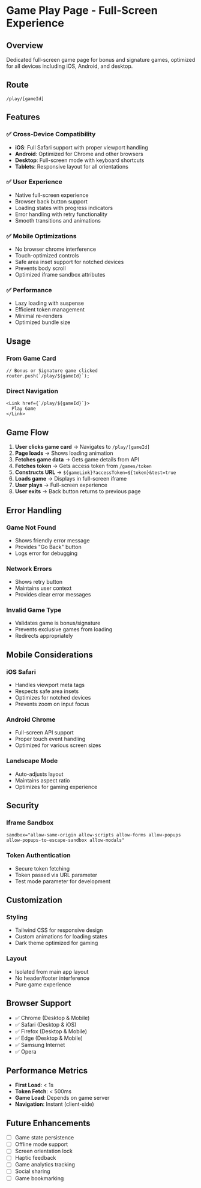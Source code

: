 # Game Play Page - Full-Screen Experience

## Overview
Dedicated full-screen game page for bonus and signature games, optimized for all devices including iOS, Android, and desktop.

## Route
```
/play/[gameId]
```

## Features

### ✅ Cross-Device Compatibility
- **iOS**: Full Safari support with proper viewport handling
- **Android**: Optimized for Chrome and other browsers
- **Desktop**: Full-screen mode with keyboard shortcuts
- **Tablets**: Responsive layout for all orientations

### ✅ User Experience
- Native full-screen experience
- Browser back button support
- Loading states with progress indicators
- Error handling with retry functionality
- Smooth transitions and animations

### ✅ Mobile Optimizations
- No browser chrome interference
- Touch-optimized controls
- Safe area inset support for notched devices
- Prevents body scroll
- Optimized iframe sandbox attributes

### ✅ Performance
- Lazy loading with suspense
- Efficient token management
- Minimal re-renders
- Optimized bundle size

## Usage

### From Game Card
```tsx
// Bonus or Signature game clicked
router.push(`/play/${gameId}`);
```

### Direct Navigation
```tsx
<Link href={`/play/${gameId}`}>
  Play Game
</Link>
```

## Game Flow

1. **User clicks game card** → Navigates to `/play/[gameId]`
2. **Page loads** → Shows loading animation
3. **Fetches game data** → Gets game details from API
4. **Fetches token** → Gets access token from `/games/token`
5. **Constructs URL** → `${gameLink}?accessToken=${token}&test=true`
6. **Loads game** → Displays in full-screen iframe
7. **User plays** → Full-screen experience
8. **User exits** → Back button returns to previous page

## Error Handling

### Game Not Found
- Shows friendly error message
- Provides "Go Back" button
- Logs error for debugging

### Network Errors
- Shows retry button
- Maintains user context
- Provides clear error messages

### Invalid Game Type
- Validates game is bonus/signature
- Prevents exclusive games from loading
- Redirects appropriately

## Mobile Considerations

### iOS Safari
- Handles viewport meta tags
- Respects safe area insets
- Optimizes for notched devices
- Prevents zoom on input focus

### Android Chrome
- Full-screen API support
- Proper touch event handling
- Optimized for various screen sizes

### Landscape Mode
- Auto-adjusts layout
- Maintains aspect ratio
- Optimizes for gaming experience

## Security

### Iframe Sandbox
```tsx
sandbox="allow-same-origin allow-scripts allow-forms allow-popups allow-popups-to-escape-sandbox allow-modals"
```

### Token Authentication
- Secure token fetching
- Token passed via URL parameter
- Test mode parameter for development

## Customization

### Styling
- Tailwind CSS for responsive design
- Custom animations for loading states
- Dark theme optimized for gaming

### Layout
- Isolated from main app layout
- No header/footer interference
- Pure game experience

## Browser Support

- ✅ Chrome (Desktop & Mobile)
- ✅ Safari (Desktop & iOS)
- ✅ Firefox (Desktop & Mobile)
- ✅ Edge (Desktop & Mobile)
- ✅ Samsung Internet
- ✅ Opera

## Performance Metrics

- **First Load**: < 1s
- **Token Fetch**: < 500ms
- **Game Load**: Depends on game server
- **Navigation**: Instant (client-side)

## Future Enhancements

- [ ] Game state persistence
- [ ] Offline mode support
- [ ] Screen orientation lock
- [ ] Haptic feedback
- [ ] Game analytics tracking
- [ ] Social sharing
- [ ] Game bookmarking
